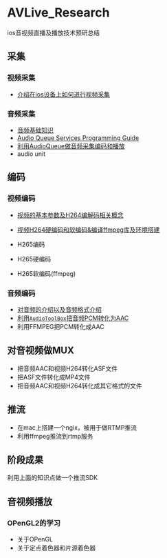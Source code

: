 # AVLive_Research
ios音视频直播及播放技术预研总结


## 采集 

### 视频采集 

* [介绍在ios设备上如何进行视频采集](https://juejin.im/post/5cdaee84e51d453a506b0f0f)


### 音频采集 

* [音频基础知识](https://juejin.im/post/5ced12e6f265da1b5d578bb5)
* [Audio Queue Services Programming Guide](https://juejin.im/post/5cdb8a88518825123570f4f3)
* [利用AudioQueue做音频采集编码和播放](https://juejin.im/post/5ced1568f265da1b6f4355b9)
* audio unit

## 编码 

### 视频编码

* [视频的基本参数及H264编解码相关概念](https://juejin.im/post/5cf07dfdf265da1b8466ca8c)
* [视频H264硬编码和软编码&编译ffmpeg库及环境搭建](https://juejin.im/post/5cf0cf63f265da1bc64ba8e0)

* H265编码
* H265硬编码
* H265软编码(ffmpeg)

### 音频编码 

* [对音频的介绍以及音频格式介绍](https://juejin.im/post/5ced12e6f265da1b5d578bb5)
* [利用`AudioToolBox`把音频PCM转化为AAC](https://juejin.im/post/5ced1568f265da1b6f4355b9)
* 利用FFMPEG把PCM转化成AAC

## 对音视频做MUX 

* 把音频AAC和视频H264转化ASF文件
* 把ASF文件转化成MP4文件
* 把音频AAC和视频H264转化成其它格式的文件

## 推流 

* 在mac上搭建一个ngix，被用于做RTMP推流
* 利用ffmpeg推流到rtmp服务 

## 阶段成果
利用上面的知识点做一个推流SDK 


## 音视频播放 

### OPenGL2的学习 
  * 关于OPenGL
  * 关于定点着色器和片源着色器





